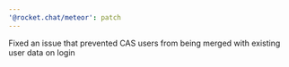 ```yaml
---
'@rocket.chat/meteor': patch
---
```


Fixed an issue that prevented CAS users from being merged with existing user data on login
